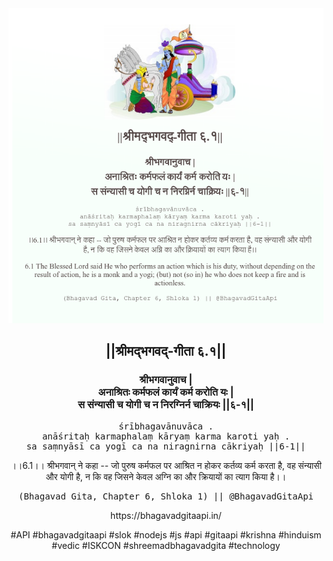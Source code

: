 <img src="../../asset/BG_6_1.png"/>
<center><h2>||श्रीमद्‍भगवद्‍-गीता ६.१||</h2>
<h3>श्रीभगवानुवाच |<br/>अनाश्रितः कर्मफलं कार्यं कर्म करोति यः |<br/>स संन्यासी च योगी च न निरग्निर्न चाक्रियः ||६-१||</h3>
<pre>śrībhagavānuvāca .<br/>anāśritaḥ karmaphalaṃ kāryaṃ karma karoti yaḥ .<br/>sa saṃnyāsī ca yogī ca na niragnirna cākriyaḥ ||6-1||</pre>
<p>।।6.1।। श्रीभगवान् ने कहा -- जो पुरुष कर्मफल पर आश्रित न होकर कर्तव्य कर्म करता है, वह संन्यासी और योगी है, न कि वह जिसने केवल अग्नि का और क्रियायों का त्याग किया है।।</p>
<pre>(Bhagavad Gita, Chapter 6, Shloka 1) || @BhagavadGitaApi</pre><p>https://bhagavadgitaapi.in/</p><p>#API #bhagavadgitaapi #slok #nodejs #js #api #gitaapi #krishna #hinduism #vedic #ISKCON #shreemadbhagavadgita #technology</p></center>